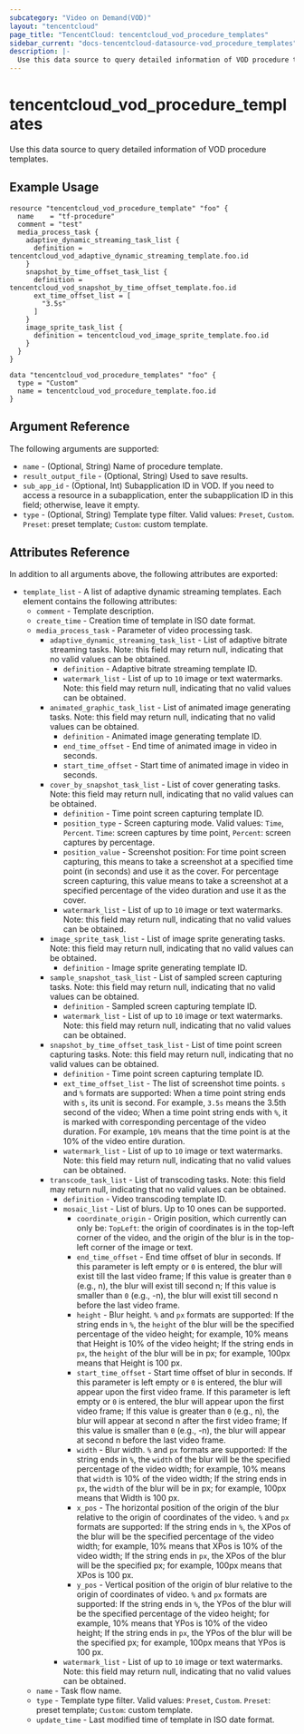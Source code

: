 ```yaml
---
subcategory: "Video on Demand(VOD)"
layout: "tencentcloud"
page_title: "TencentCloud: tencentcloud_vod_procedure_templates"
sidebar_current: "docs-tencentcloud-datasource-vod_procedure_templates"
description: |-
  Use this data source to query detailed information of VOD procedure templates.
---
```


# tencentcloud_vod_procedure_templates

Use this data source to query detailed information of VOD procedure templates.

## Example Usage

```hcl
resource "tencentcloud_vod_procedure_template" "foo" {
  name    = "tf-procedure"
  comment = "test"
  media_process_task {
    adaptive_dynamic_streaming_task_list {
      definition = tencentcloud_vod_adaptive_dynamic_streaming_template.foo.id
    }
    snapshot_by_time_offset_task_list {
      definition = tencentcloud_vod_snapshot_by_time_offset_template.foo.id
      ext_time_offset_list = [
        "3.5s"
      ]
    }
    image_sprite_task_list {
      definition = tencentcloud_vod_image_sprite_template.foo.id
    }
  }
}

data "tencentcloud_vod_procedure_templates" "foo" {
  type = "Custom"
  name = tencentcloud_vod_procedure_template.foo.id
}
```

## Argument Reference

The following arguments are supported:

* `name` - (Optional, String) Name of procedure template.
* `result_output_file` - (Optional, String) Used to save results.
* `sub_app_id` - (Optional, Int) Subapplication ID in VOD. If you need to access a resource in a subapplication, enter the subapplication ID in this field; otherwise, leave it empty.
* `type` - (Optional, String) Template type filter. Valid values: `Preset`, `Custom`. `Preset`: preset template; `Custom`: custom template.

## Attributes Reference

In addition to all arguments above, the following attributes are exported:

* `template_list` - A list of adaptive dynamic streaming templates. Each element contains the following attributes:
  * `comment` - Template description.
  * `create_time` - Creation time of template in ISO date format.
  * `media_process_task` - Parameter of video processing task.
    * `adaptive_dynamic_streaming_task_list` - List of adaptive bitrate streaming tasks. Note: this field may return null, indicating that no valid values can be obtained.
      * `definition` - Adaptive bitrate streaming template ID.
      * `watermark_list` - List of up to `10` image or text watermarks. Note: this field may return null, indicating that no valid values can be obtained.
    * `animated_graphic_task_list` - List of animated image generating tasks. Note: this field may return null, indicating that no valid values can be obtained.
      * `definition` - Animated image generating template ID.
      * `end_time_offset` - End time of animated image in video in seconds.
      * `start_time_offset` - Start time of animated image in video in seconds.
    * `cover_by_snapshot_task_list` - List of cover generating tasks. Note: this field may return null, indicating that no valid values can be obtained.
      * `definition` - Time point screen capturing template ID.
      * `position_type` - Screen capturing mode. Valid values: `Time`, `Percent`. `Time`: screen captures by time point, `Percent`: screen captures by percentage.
      * `position_value` - Screenshot position: For time point screen capturing, this means to take a screenshot at a specified time point (in seconds) and use it as the cover. For percentage screen capturing, this value means to take a screenshot at a specified percentage of the video duration and use it as the cover.
      * `watermark_list` - List of up to `10` image or text watermarks. Note: this field may return null, indicating that no valid values can be obtained.
    * `image_sprite_task_list` - List of image sprite generating tasks. Note: this field may return null, indicating that no valid values can be obtained.
      * `definition` - Image sprite generating template ID.
    * `sample_snapshot_task_list` - List of sampled screen capturing tasks. Note: this field may return null, indicating that no valid values can be obtained.
      * `definition` - Sampled screen capturing template ID.
      * `watermark_list` - List of up to `10` image or text watermarks. Note: this field may return null, indicating that no valid values can be obtained.
    * `snapshot_by_time_offset_task_list` - List of time point screen capturing tasks. Note: this field may return null, indicating that no valid values can be obtained.
      * `definition` - Time point screen capturing template ID.
      * `ext_time_offset_list` - The list of screenshot time points. `s` and `%` formats are supported: When a time point string ends with `s`, its unit is second. For example, `3.5s` means the 3.5th second of the video; When a time point string ends with `%`, it is marked with corresponding percentage of the video duration. For example, `10%` means that the time point is at the 10% of the video entire duration.
      * `watermark_list` - List of up to `10` image or text watermarks. Note: this field may return null, indicating that no valid values can be obtained.
    * `transcode_task_list` - List of transcoding tasks. Note: this field may return null, indicating that no valid values can be obtained.
      * `definition` - Video transcoding template ID.
      * `mosaic_list` - List of blurs. Up to 10 ones can be supported.
        * `coordinate_origin` - Origin position, which currently can only be: `TopLeft`: the origin of coordinates is in the top-left corner of the video, and the origin of the blur is in the top-left corner of the image or text.
        * `end_time_offset` - End time offset of blur in seconds. If this parameter is left empty or `0` is entered, the blur will exist till the last video frame; If this value is greater than `0` (e.g., n), the blur will exist till second n; If this value is smaller than `0` (e.g., -n), the blur will exist till second n before the last video frame.
        * `height` - Blur height. `%` and `px` formats are supported: If the string ends in `%`, the `height` of the blur will be the specified percentage of the video height; for example, 10% means that Height is 10% of the video height; If the string ends in `px`, the `height` of the blur will be in px; for example, 100px means that Height is 100 px.
        * `start_time_offset` - Start time offset of blur in seconds. If this parameter is left empty or `0` is entered, the blur will appear upon the first video frame. If this parameter is left empty or `0` is entered, the blur will appear upon the first video frame; If this value is greater than `0` (e.g., n), the blur will appear at second n after the first video frame; If this value is smaller than `0` (e.g., -n), the blur will appear at second n before the last video frame.
        * `width` - Blur width. `%` and `px` formats are supported: If the string ends in `%`, the `width` of the blur will be the specified percentage of the video width; for example, 10% means that `width` is 10% of the video width; If the string ends in `px`, the `width` of the blur will be in px; for example, 100px means that Width is 100 px.
        * `x_pos` - The horizontal position of the origin of the blur relative to the origin of coordinates of the video. `%` and `px` formats are supported: If the string ends in `%`, the XPos of the blur will be the specified percentage of the video width; for example, 10% means that XPos is 10% of the video width; If the string ends in `px`, the XPos of the blur will be the specified px; for example, 100px means that XPos is 100 px.
        * `y_pos` - Vertical position of the origin of blur relative to the origin of coordinates of video. `%` and `px` formats are supported: If the string ends in `%`, the YPos of the blur will be the specified percentage of the video height; for example, 10% means that YPos is 10% of the video height; If the string ends in `px`, the YPos of the blur will be the specified px; for example, 100px means that YPos is 100 px.
      * `watermark_list` - List of up to `10` image or text watermarks. Note: this field may return null, indicating that no valid values can be obtained.
  * `name` - Task flow name.
  * `type` - Template type filter. Valid values: `Preset`, `Custom`. `Preset`: preset template; `Custom`: custom template.
  * `update_time` - Last modified time of template in ISO date format.



